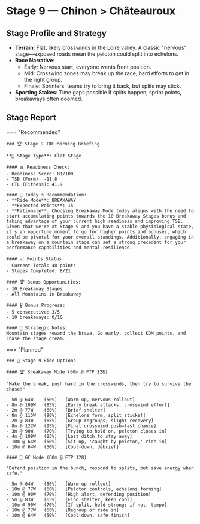 # Stage 9 — Chinon > Châteauroux

## Stage Profile and Strategy

- **Terrain**: Flat, likely crosswinds in the Loire valley. A classic "nervous" stage—exposed roads mean the peloton could split into echelons.
- **Race Narrative**:
	- Early: Nervous start, everyone wants front position.
	- Mid: Crosswind zones may break up the race, hard efforts to get in the right group.
	- Finale: Sprinters' teams try to bring it back, but splits may stick.
- **Sporting Stakes**: Time gaps possible if splits happen, sprint points, breakaways often doomed.

## Stage Report

=== "Recommended"

	### 🏆 Stage 9 TDF Morning Briefing

	**🏁 Stage Type**: Flat Stage

	#### 📊 Readiness Check:
	- Readiness Score: 81/100
	- TSB (Form): -11.8
	- CTL (Fitness): 41.9

	#### 🎯 Today's Recommendation:
	- **Ride Mode**: BREAKAWAY
	- **Expected Points**: 15
	- **Rationale**: Choosing Breakaway Mode today aligns with the need to start accumulating points towards the 10 Breakaway Stages bonus and taking advantage of your current high readiness and improving TSB. Given that we're at Stage 9 and you have a stable physiological state, it's an opportune moment to go for higher points and bonuses, which could be pivotal for your overall standings. Additionally, engaging in a breakaway on a mountain stage can set a strong precedent for your performance capabilities and mental resilience.

	#### 📈 Points Status:
	- Current Total: 48 points
	- Stages Completed: 8/21

	#### 🏆 Bonus Opportunities:
	- 10 Breakaway Stages
	- All Mountains in Breakaway

	#### 🎖️ Bonus Progress:
	- 5 consecutive: 3/5
	- 10 breakaways: 0/10

	#### 📝 Strategic Notes:
	Mountain stages reward the brave. Go early, collect KOM points, and chase the stage dream.
=== "Planned"

	### 🚴 Stage 9 Ride Options

	#### 🏆 Breakaway Mode (60m @ FTP 128)
	
	"Make the break, push hard in the crosswinds, then try to survive the chase!"

	- 5m @ 64W    (50%)   [Warm-up, nervous rollout]
	- 8m @ 109W   (85%)   [Early break attacks, crosswind effort]
	- 2m @ 77W    (60%)   [Brief shelter]
	- 8m @ 115W   (90%)   [Echelons form, split sticks!]
	- 2m @ 83W    (65%)   [Group regroups, slight recovery]
	- 8m @ 122W   (95%)   [Final crosswind push—last chance]
	- 3m @ 90W    (70%)   [Trying to hold on, peloton closes in]
	- 4m @ 109W   (85%)   [Last ditch to stay away]
	- 10m @ 64W   (50%)   [Sit up, 'caught by peloton,' ride in]
	- 10m @ 64W   (50%)   [Cool-down, debrief]
	
	#### 🦺 GC Mode (60m @ FTP 128)

	"Defend position in the bunch, respond to splits, but save energy when safe."

	- 5m @ 64W    (50%)   [Warm-up rollout]
	- 10m @ 77W   (60%)   [Peloton controls, echelons forming]
	- 10m @ 90W   (70%)   [High alert, defending position]
	- 5m @ 83W    (65%)   [Find shelter, keep cool]
	- 10m @ 90W   (70%)   [If split, hold strong; if not, tempo]
	- 10m @ 77W   (60%)   [Regroup or ride in]
	- 10m @ 64W   (50%)   [Cool-down, safe finish]
